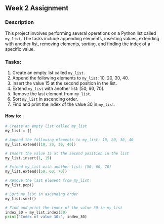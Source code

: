 ## Week 2 Assignment

### Description
This project involves performing several operations on a Python list called `my_list`. The tasks include appending elements, inserting values, extending with another list, removing elements, sorting, and finding the index of a specific value.

### Tasks:
1. Create an empty list called `my_list`.
2. Append the following elements to `my_list`: 10, 20, 30, 40.
3. Insert the value 15 at the second position in the list.
4. Extend `my_list` with another list: [50, 60, 70].
5. Remove the last element from `my_list`.
6. Sort `my_list` in ascending order.
7. Find and print the index of the value 30 in `my_list`.

#### How to:

```python
# Create an empty list called my_list
my_list = []

# Append the following elements to my_list: 10, 20, 30, 40
my_list.extend([10, 20, 30, 40])

# Insert the value 15 at the second position in the list
my_list.insert(1, 15)

# Extend my_list with another list: [50, 60, 70]
my_list.extend([50, 60, 70])

# Remove the last element from my_list
my_list.pop()

# Sort my_list in ascending order
my_list.sort()

# Find and print the index of the value 30 in my_list
index_30 = my_list.index(30)
print("Index of value 30:", index_30)
```
